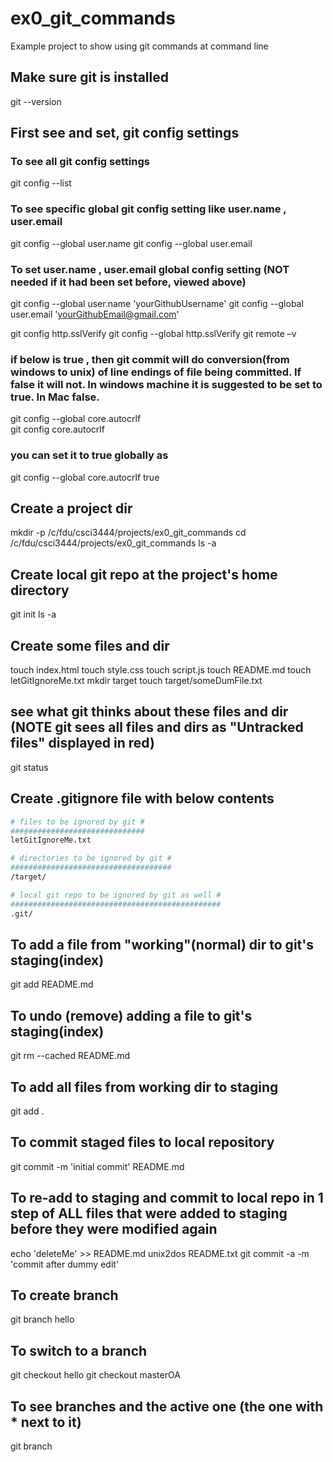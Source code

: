 # ex0_git_commands
Example project to show using git commands at command line

## Make sure git is installed
git --version

## First see and set, git config settings
### To see all git config settings
git config --list

### To see specific global git config setting like user.name , user.email
git config --global user.name
git config --global user.email

### To set user.name , user.email  global config setting (NOT needed if it had been set before, viewed above)
git config --global user.name  'yourGithubUsername'
git config --global user.email 'yourGithubEmail@gmail.com'

git config http.sslVerify 
git config --global http.sslVerify 
git remote –v

### if below is true , then git commit will do conversion(from windows to unix) of line endings of file being committed. If false it will not. In windows machine it is suggested to be set to true. In Mac false.
git config --global core.autocrlf       
git config core.autocrlf

### you can set it to true globally as
git config --global core.autocrlf true

## Create a project dir
mkdir -p /c/fdu/csci3444/projects/ex0_git_commands
cd /c/fdu/csci3444/projects/ex0_git_commands
ls -a

## Create local git repo at the project's home directory
git init
ls -a

## Create some files and dir
touch index.html
touch style.css
touch script.js
touch README.md
touch letGitIgnoreMe.txt
mkdir target
touch target/someDumFile.txt

## see what git thinks about these files and dir (NOTE git sees all files and dirs as "Untracked files" displayed in red)
git status

## Create .gitignore file with below contents
```sh
# files to be ignored by git #
##############################
letGitIgnoreMe.txt

# directories to be ignored by git #
####################################
/target/

# local git repo to be ignored by git as well #
###############################################
.git/
```
## To add a file from "working"(normal) dir to git's staging(index)
git add README.md

## To undo (remove) adding a file to git's staging(index)
git rm --cached README.md

## To add all files from working dir to staging
git add .

## To commit staged files to local repository
git commit -m 'initial commit' README.md

## To re-add to staging and commit to local repo in 1 step of ALL files that were added to staging before they were modified again
echo 'deleteMe' >> README.md
unix2dos README.txt
git commit -a -m 'commit after dummy edit'

## To create branch
git branch hello

## To switch to a branch
git checkout hello
git checkout masterOA

## To see branches and the active one (the one with * next to it)
git branch

